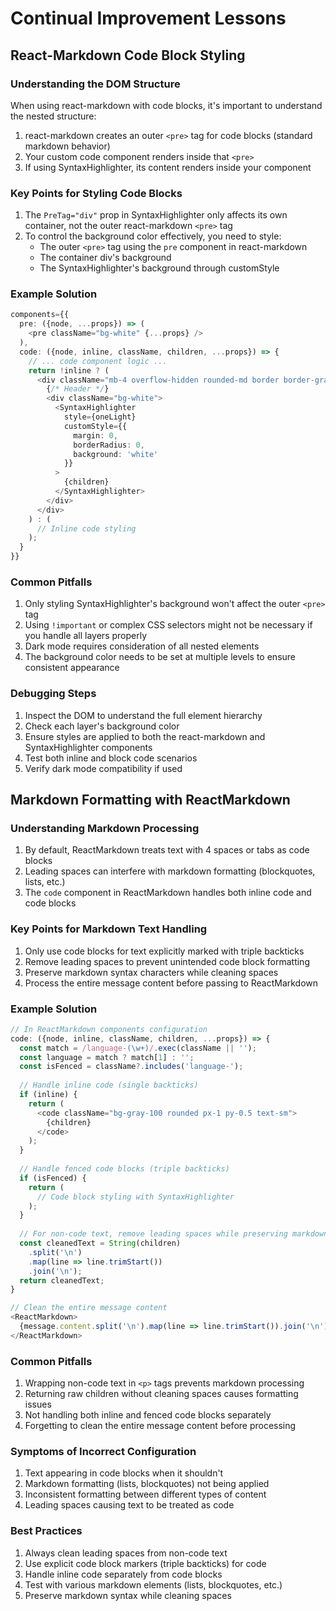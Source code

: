 # Continual Improvement Lessons

## React-Markdown Code Block Styling

### Understanding the DOM Structure
When using react-markdown with code blocks, it's important to understand the nested structure:
1. react-markdown creates an outer `<pre>` tag for code blocks (standard markdown behavior)
2. Your custom code component renders inside that `<pre>`
3. If using SyntaxHighlighter, its content renders inside your component

### Key Points for Styling Code Blocks
1. The `PreTag="div"` prop in SyntaxHighlighter only affects its own container, not the outer react-markdown `<pre>` tag
2. To control the background color effectively, you need to style:
   - The outer `<pre>` tag using the `pre` component in react-markdown
   - The container div's background
   - The SyntaxHighlighter's background through customStyle

### Example Solution
```typescript
components={{
  pre: ({node, ...props}) => (
    <pre className="bg-white" {...props} />
  ),
  code: ({node, inline, className, children, ...props}) => {
    // ... code component logic ...
    return !inline ? (
      <div className="mb-4 overflow-hidden rounded-md border border-gray-200">
        {/* Header */}
        <div className="bg-white">
          <SyntaxHighlighter
            style={oneLight}
            customStyle={{
              margin: 0,
              borderRadius: 0,
              background: 'white'
            }}
          >
            {children}
          </SyntaxHighlighter>
        </div>
      </div>
    ) : (
      // Inline code styling
    );
  }
}}
```

### Common Pitfalls
1. Only styling SyntaxHighlighter's background won't affect the outer `<pre>` tag
2. Using `!important` or complex CSS selectors might not be necessary if you handle all layers properly
3. Dark mode requires consideration of all nested elements
4. The background color needs to be set at multiple levels to ensure consistent appearance

### Debugging Steps
1. Inspect the DOM to understand the full element hierarchy
2. Check each layer's background color
3. Ensure styles are applied to both the react-markdown and SyntaxHighlighter components
4. Test both inline and block code scenarios
5. Verify dark mode compatibility if used 

## Markdown Formatting with ReactMarkdown

### Understanding Markdown Processing
1. By default, ReactMarkdown treats text with 4 spaces or tabs as code blocks
2. Leading spaces can interfere with markdown formatting (blockquotes, lists, etc.)
3. The `code` component in ReactMarkdown handles both inline code and code blocks

### Key Points for Markdown Text Handling
1. Only use code blocks for text explicitly marked with triple backticks
2. Remove leading spaces to prevent unintended code block formatting
3. Preserve markdown syntax characters while cleaning spaces
4. Process the entire message content before passing to ReactMarkdown

### Example Solution
```typescript
// In ReactMarkdown components configuration
code: ({node, inline, className, children, ...props}) => {
  const match = /language-(\w+)/.exec(className || '');
  const language = match ? match[1] : '';
  const isFenced = className?.includes('language-');
  
  // Handle inline code (single backticks)
  if (inline) {
    return (
      <code className="bg-gray-100 rounded px-1 py-0.5 text-sm">
        {children}
      </code>
    );
  }
  
  // Handle fenced code blocks (triple backticks)
  if (isFenced) {
    return (
      // Code block styling with SyntaxHighlighter
    );
  }
  
  // For non-code text, remove leading spaces while preserving markdown
  const cleanedText = String(children)
    .split('\n')
    .map(line => line.trimStart())
    .join('\n');
  return cleanedText;
}

// Clean the entire message content
<ReactMarkdown>
  {message.content.split('\n').map(line => line.trimStart()).join('\n')}
</ReactMarkdown>
```

### Common Pitfalls
1. Wrapping non-code text in `<p>` tags prevents markdown processing
2. Returning raw children without cleaning spaces causes formatting issues
3. Not handling both inline and fenced code blocks separately
4. Forgetting to clean the entire message content before processing

### Symptoms of Incorrect Configuration
1. Text appearing in code blocks when it shouldn't
2. Markdown formatting (lists, blockquotes) not being applied
3. Inconsistent formatting between different types of content
4. Leading spaces causing text to be treated as code

### Best Practices
1. Always clean leading spaces from non-code text
2. Use explicit code block markers (triple backticks) for code
3. Handle inline code separately from code blocks
4. Test with various markdown elements (lists, blockquotes, etc.)
5. Preserve markdown syntax while cleaning spaces 